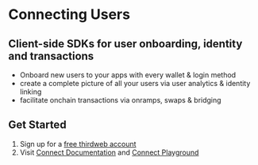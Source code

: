 # Connecting Users

<!-- <figure><img src="../.gitbook/assets/image (4).png" alt=""><figcaption></figcaption></figure> -->

## Client-side SDKs for user onboarding, identity and transactions

* Onboard new users to your apps with every wallet & login method
* create a complete picture of all your users via user analytics & identity linking
* facilitate onchain transactions via onramps, swaps & bridging

## Get Started

1. Sign up for a [free thirdweb account](https://thirdweb.com/team)
2. Visit [Connect Documentation](https://portal.thirdweb.com/connect/sign-in/ConnectButton) and [Connect Playground](https://playground.thirdweb.com/connect/sign-in/button)
